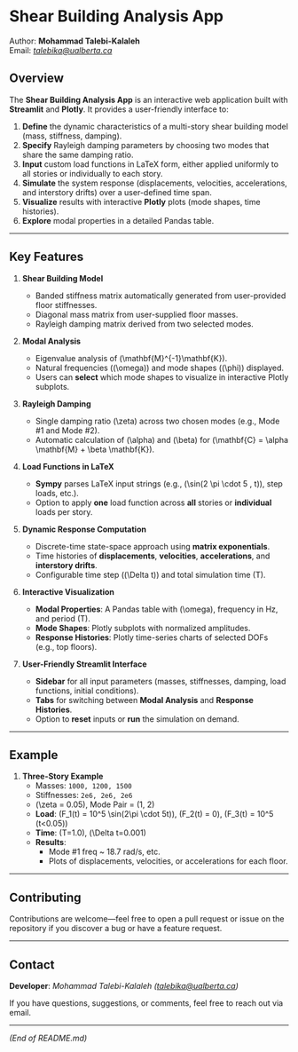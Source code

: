 # Shear Building Analysis App

Author: **Mohammad Talebi-Kalaleh**  
Email: *<talebika@ualberta.ca>*

## Overview

The **Shear Building Analysis App** is an interactive web application built with **Streamlit** and **Plotly**. It provides a user-friendly interface to:

1. **Define** the dynamic characteristics of a multi-story shear building model (mass, stiffness, damping).  
2. **Specify** Rayleigh damping parameters by choosing two modes that share the same damping ratio.  
3. **Input** custom load functions in LaTeX form, either applied uniformly to all stories or individually to each story.  
4. **Simulate** the system response (displacements, velocities, accelerations, and interstory drifts) over a user-defined time span.  
5. **Visualize** results with interactive **Plotly** plots (mode shapes, time histories).  
6. **Explore** modal properties in a detailed Pandas table.

---

## Key Features

1. **Shear Building Model**  
   - Banded stiffness matrix automatically generated from user-provided floor stiffnesses.  
   - Diagonal mass matrix from user-supplied floor masses.  
   - Rayleigh damping matrix derived from two selected modes.

2. **Modal Analysis**  
   - Eigenvalue analysis of \(\mathbf{M}^{-1}\mathbf{K}\).  
   - Natural frequencies (\(\omega\)) and mode shapes (\(\phi\)) displayed.  
   - Users can **select** which mode shapes to visualize in interactive Plotly subplots.

3. **Rayleigh Damping**  
   - Single damping ratio \(\zeta\) across two chosen modes (e.g., Mode #1 and Mode #2).  
   - Automatic calculation of \(\alpha\) and \(\beta\) for \(\mathbf{C} = \alpha \mathbf{M} + \beta \mathbf{K}\).

4. **Load Functions in LaTeX**  
   - **Sympy** parses LaTeX input strings (e.g., \(\sin(2 \pi \cdot 5 \, t)\), step loads, etc.).  
   - Option to apply **one** load function across **all** stories or **individual** loads per story.

5. **Dynamic Response Computation**  
   - Discrete-time state-space approach using **matrix exponentials**.  
   - Time histories of **displacements**, **velocities**, **accelerations**, and **interstory drifts**.  
   - Configurable time step (\(\Delta t\)) and total simulation time \(T\).

6. **Interactive Visualization**  
   - **Modal Properties**: A Pandas table with \(\omega\), frequency in Hz, and period \(T\).  
   - **Mode Shapes**: Plotly subplots with normalized amplitudes.  
   - **Response Histories**: Plotly time-series charts of selected DOFs (e.g., top floors).

7. **User-Friendly Streamlit Interface**  
   - **Sidebar** for all input parameters (masses, stiffnesses, damping, load functions, initial conditions).  
   - **Tabs** for switching between **Modal Analysis** and **Response Histories**.  
   - Option to **reset** inputs or **run** the simulation on demand.

---

## Example

1. **Three-Story Example**  
   - Masses: `1000, 1200, 1500`  
   - Stiffnesses: `2e6, 2e6, 2e6`  
   - \(\zeta = 0.05\), Mode Pair = (1, 2)  
   - **Load**: \(F_1(t) = 10^5 \sin(2\pi \cdot 5t)\), \(F_2(t) = 0\), \(F_3(t) = 10^5 (t<0.05)\)  
   - **Time**: \(T=1.0\), \(\Delta t=0.001\)  
   - **Results**:  
     - Mode #1 freq ~ 18.7 rad/s, etc.  
     - Plots of displacements, velocities, or accelerations for each floor.

---

## Contributing

Contributions are welcome—feel free to open a pull request or issue on the repository if you discover a bug or have a feature request.

---

## Contact

**Developer**: *Mohammad Talebi-Kalaleh (<talebika@ualberta.ca>)*

If you have questions, suggestions, or comments, feel free to reach out via email.

---

*(End of README.md)*
